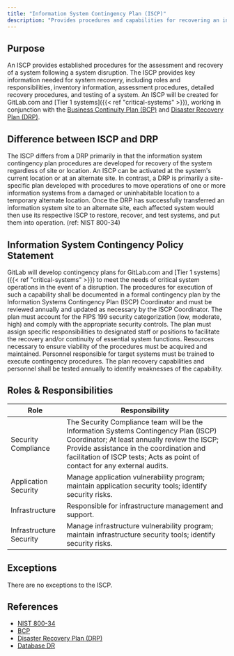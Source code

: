 ```yaml
---
title: "Information System Contingency Plan (ISCP)"
description: "Provides procedures and capabilities for recovering an information system."
---
```


## Purpose

An ISCP provides established procedures for the assessment and recovery of a system following a system disruption. The ISCP provides key information needed for system recovery, including roles and responsibilities, inventory information, assessment procedures, detailed recovery procedures, and testing of a system. An ISCP will be created for GitLab.com and [Tier 1 systems]({{< ref "critical-systems" >}}), working in conjunction with the [Business Continuity Plan (BCP)](/handbook/business-technology/entapps-documentation/policies/gitlab-business-continuity-plan/) and [Disaster Recovery Plan (DRP)](https://gitlab.com/gitlab-com/gl-infra/readiness/-/blob/master/library/disaster-recovery/index.md).

## Difference between ISCP and DRP

The ISCP differs from a DRP primarily in that the information system contingency plan procedures are developed for recovery of the system regardless of site or location. An ISCP can be activated at the system's current location or at an alternate site. In contrast, a DRP is primarily a site-specific plan developed with procedures to move operations of one or more information systems from a damaged or uninhabitable location to a temporary alternate location. Once the DRP has successfully transferred an information system site to an alternate site, each affected system would then use its respective ISCP to restore, recover, and test systems, and put them into operation. (ref: NIST 800-34)

## Information System Contingency Policy Statement

GitLab will develop contingency plans for GitLab.com and [Tier 1 systems]({{< ref "critical-systems" >}}) to meet the needs of critical system operations in the event of a disruption. The procedures for execution of such a capability shall be documented in a formal contingency plan by the Information Systems Contingency Plan (ISCP) Coordinator and must be reviewed annually and updated as necessary by the ISCP Coordinator. The plan must account for the FIPS 199 security categorization (low, moderate, high) and comply with the appropriate security controls. The plan must assign specific responsibilities to designated staff or positions to facilitate the recovery and/or continuity of essential system functions. Resources necessary to ensure viability of the procedures must be acquired and maintained. Personnel responsible for target systems must be trained to execute contingency procedures. The plan recovery capabilities and personnel shall be tested annually to identify weaknesses of the capability.

## Roles & Responsibilities

| Role  | Responsibility |
|-----------|-----------|
| Security Compliance | The Security Compliance team will be the Information Systems Contingency Plan (ISCP) Coordinator; At least annually review the ISCP; Provide assistance in the coordination and facilitation of ISCP tests; Acts as point of contact for any external audits. |
| Application Security| Manage application vulnerability program; maintain application security tools; identify security risks.|
| Infrastructure| Responsible for infrastructure management and support.|
| Infrastructure Security| Manage infrastructure vulnerability program; maintain infrastructure security tools; identify security risks. |

## Exceptions

There are no exceptions to the ISCP.

## References

- [NIST 800-34](https://csrc.nist.gov/glossary/term/information_system_contingency_plan)
- [BCP]( https://handbook.gitlab.com/handbook/business-technology/gitlab-business-continuity-plan/)
- [Disaster Recovery Plan (DRP)](https://gitlab.com/gitlab-com/gl-infra/readiness/-/blob/master/library/disaster-recovery/index.md)
- [Database DR](/handbook/engineering/infrastructure/database/disaster-recovery/)
